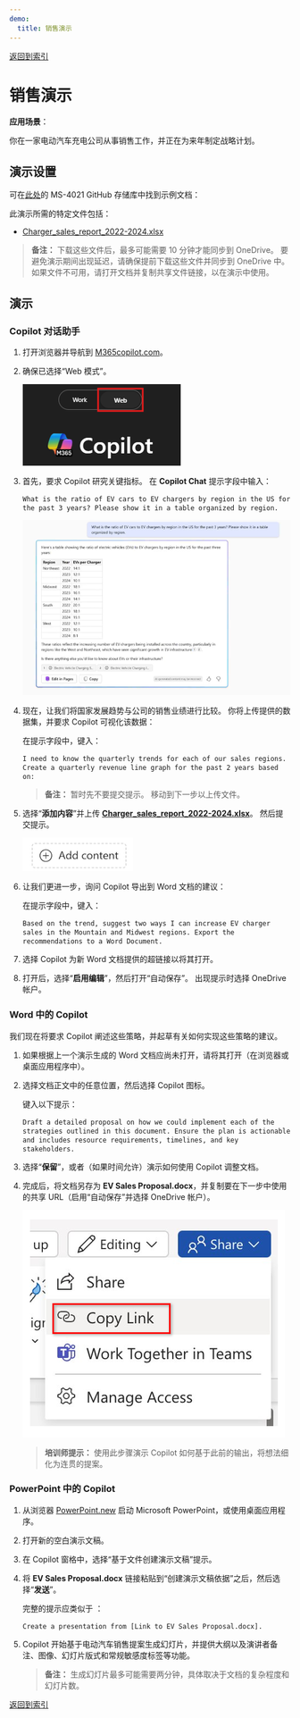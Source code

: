 ```yaml
---
demo:
  title: 销售演示
---
```


[返回到索引](https://microsoftlearning.github.io/MS-4021-Copilot-Immersion-Experience/)

# 销售演示

**应用场景**：  

你在一家电动汽车充电公司从事销售工作，并正在为来年制定战略计划。

## 演示设置

可在[此处](https://github.com/MicrosoftLearning/MS-4021-Copilot-Immersion-Experience/tree/master/ResourceFiles)的 MS-4021 GitHub 存储库中找到示例文档：

此演示所需的特定文件包括：

- [Charger_sales_report_2022-2024.xlsx](https://github.com/MicrosoftLearning/MS-4021-Copilot-Immersion-Experience/raw/master/ResourceFiles/Charger_sales_report_2022-2024.xlsx)

> **备注：** 下载这些文件后，最多可能需要 10 分钟才能同步到 OneDrive。 要避免演示期间出现延迟，请确保提前下载这些文件并同步到 OneDrive 中。 如果文件不可用，请打开文档并复制共享文件链接，以在演示中使用。

## 演示

### Copilot 对话助手

1. 打开浏览器并导航到 [M365copilot.com](https://m365copilot.com/)。

1. 确保已选择“Web 模式”。

    ![显示 Web 模式选项卡的屏幕截图。](../Prompts/Media/web-mode.png)

1. 首先，要求 Copilot 研究关键指标。 在 **Copilot Chat** 提示字段中输入：

    ```text
    What is the ratio of EV cars to EV chargers by region in the US for the past 3 years? Please show it in a table organized by region.
    ```

    ![显示 Copilot Chat 电动汽车充电器提示的屏幕截图。](../Demos/Media/copilot-chat-ev-charger-prompt.png)

1. 现在，让我们将国家发展趋势与公司的销售业绩进行比较。 你将上传提供的数据集，并要求 Copilot 可视化该数据：

    在提示字段中，键入：

    ```text
    I need to know the quarterly trends for each of our sales regions. Create a quarterly revenue line graph for the past 2 years based on:
    ```

    > **备注：** 暂时先不要提交提示。 移动到下一步以上传文件。

1. 选择“**添加内容**”并上传 [**Charger_sales_report_2022-2024.xlsx**](https://github.com/MicrosoftLearning/MS-4021-Copilot-Immersion-Experience/raw/master/Resourcefiles/Charger_sales_report_2022-2024.xlsx)。 然后提交提示。

    ![添加内容 Copilot Chat。](../Demos/Media/add-content-copilot-chat.png)

1. 让我们更进一步，询问 Copilot 导出到 Word 文档的建议：

    在提示字段中，键入：

    ```text
    Based on the trend, suggest two ways I can increase EV charger sales in the Mountain and Midwest regions. Export the recommendations to a Word Document.
    ```

1. 选择 Copilot 为新 Word 文档提供的超链接以将其打开。

1. 打开后，选择“**启用编辑**”，然后打开“自动保存”。 出现提示时选择 OneDrive 帐户。

### Word 中的 Copilot

我们现在将要求 Copilot 阐述这些策略，并起草有关如何实现这些策略的建议。

1. 如果根据上一个演示生成的 Word 文档应尚未打开，请将其打开（在浏览器或桌面应用程序中）。

1. 选择文档正文中的任意位置，然后选择 Copilot 图标。

    键入以下提示：

    ```text
    Draft a detailed proposal on how we could implement each of the strategies outlined in this document. Ensure the plan is actionable and includes resource requirements, timelines, and key stakeholders.
    ```

1. 选择“**保留**”，或者（如果时间允许）演示如何使用 Copilot 调整文档。

1. 完成后，将文档另存为 **EV Sales Proposal.docx**，并复制要在下一步中使用的共享 URL（启用“自动保存”并选择 OneDrive 帐户）。

    ![共享链接。](../Demos/Media/share-menu-with-copy-link-9fd1c60a.png)

    > **培训师提示：** 使用此步骤演示 Copilot 如何基于此前的输出，将想法细化为连贯的提案。

### PowerPoint 中的 Copilot

1. 从浏览器 [PowerPoint.new](https://PowerPoint.new) 启动 Microsoft PowerPoint，或使用桌面应用程序。

1. 打开新的空白演示文稿。

1. 在 Copilot 窗格中，选择“基于文件创建演示文稿”提示。

1. 将 **EV Sales Proposal.docx** 链接粘贴到“创建演示文稿依据”之后，然后选择“**发送**”。

    完整的提示应类似于 ：

    ```text
    Create a presentation from [Link to EV Sales Proposal.docx].
    ```

1. Copilot 开始基于电动汽车销售提案生成幻灯片，并提供大纲以及演讲者备注、图像、幻灯片版式和常规敏感度标签等功能。

    > **备注：** 生成幻灯片最多可能需要两分钟，具体取决于文档的复杂程度和幻灯片数。

[返回到索引](https://microsoftlearning.github.io/MS-4021-Copilot-Immersion-Experience/)
